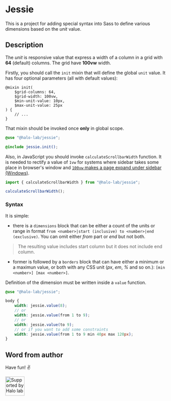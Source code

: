 # Jessie

This is a project for adding special syntax into Sass to define various dimensions based on the _unit_ value.

## Description

The _unit_ is responsive value that express a width of a column in a grid with **64** (default) columns. The grid have **100vw** width.

Firstly, you should call the `init` mixin that will define the global `unit` value. It has four optional parameters (all with default values):

```
@mixin init(
	$grid-columns: 64,
	$grid-width: 100vw,
	$min-unit-value: 10px,
	$max-unit-value: 25px
) {
	// ...
}
```

That mixin should be invoked once **only** in global scope.

```scss
@use "@halo-lab/jessie";

@include jessie.init();
```

Also, in JavaScript you should invoke `calculateScrollbarWidth` function. It is needed to rectify a value of `1vw` for systems where sidebar takes some place in browser's window and [`100vw` makes a page expand under sidebar (Windows)](https://www.smashingmagazine.com/2021/04/css-overflow-issues/#viewport-units).

```js
import { calculateScrollbarWidth } from "@halo-lab/jessie";

calculateScrollbarWidth();
```

### Syntax

It is simple:

- there is a `dimensions` block that can be either a count of the units or range in format `from <number>|start (inclusive) to <number>|end (exclusive)`. You can omit either _from_ part or _end_ but not both.

> The resulting value includes start column but it does not include end column.

- former is followed by a `borders` block that can have either a minimum or a maximun value, or both with any CSS unit (_px_, _em_, _%_ and so on.): `[min <number>] [max <number>]`.

Definition of the dimension must be written inside a `value` function.

```scss
@use "@halo-lab/jessie";

body {
	width: jessie.value(8);
	// or
	width: jessie.value(from 1 to 9);
	// or
	width: jessie.value(to 9);
	// or if you want to add some constraints
	width: jessie.value(from 1 to 9 min 40px max 120px);
}
```

## Word from author

Have fun! ✌️

<a href="https://www.halo-lab.com/?utm_source=github">
  <img src="https://dgestran.sirv.com/Images/supported-by-halolab.png" alt="Supported by Halo lab" height="60">
</a>
